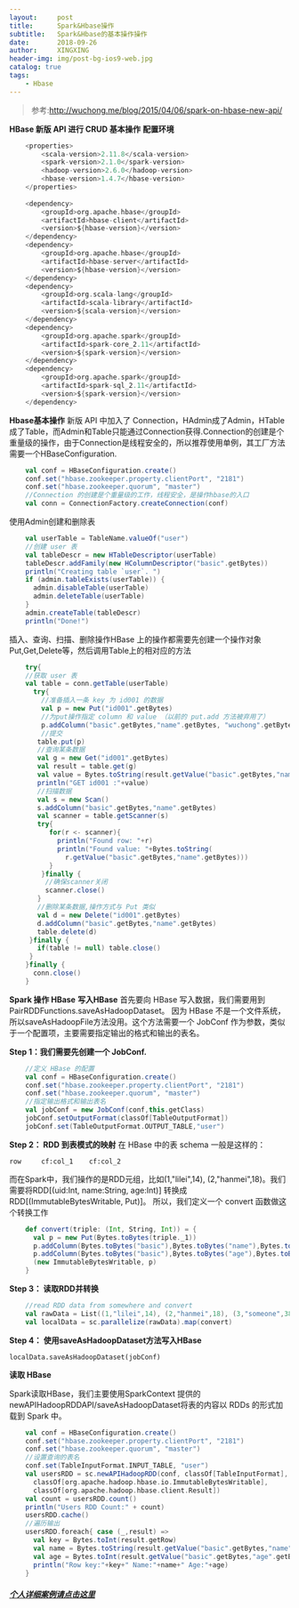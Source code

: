```yaml
---
layout:     post
title:      Spark&Hbase操作
subtitle:   Spark&Hbase的基本操作操作
date:       2018-09-26
author:     XINGXING
header-img: img/post-bg-ios9-web.jpg
catalog: true
tags:
    - Hbase
---
```


>
>参考:http://wuchong.me/blog/2015/04/06/spark-on-hbase-new-api/
> 

**HBase 新版 API 进行 CRUD 基本操作**
**配置环境**
```scala
    <properties>
        <scala-version>2.11.8</scala-version>
        <spark-version>2.1.0</spark-version>
        <hadoop-version>2.6.0</hadoop-version>
        <hbase-version>1.4.7</hbase-version>
    </properties>
    
    <dependency>
        <groupId>org.apache.hbase</groupId>
        <artifactId>hbase-client</artifactId>
        <version>${hbase-version}</version>
    </dependency>
    <dependency>
        <groupId>org.apache.hbase</groupId>
        <artifactId>hbase-server</artifactId>
        <version>${hbase-version}</version>
    </dependency>
    <dependency>
        <groupId>org.scala-lang</groupId>
        <artifactId>scala-library</artifactId>
        <version>${scala-version}</version>
    </dependency>
    <dependency>
        <groupId>org.apache.spark</groupId>
        <artifactId>spark-core_2.11</artifactId>
        <version>${spark-version}</version>
    </dependency>
    <dependency>
        <groupId>org.apache.spark</groupId>
        <artifactId>spark-sql_2.11</artifactId>
        <version>${spark-version}</version>
    </dependency>
```    
    
**Hbase基本操作**
新版 API 中加入了 Connection，HAdmin成了Admin，HTable成了Table，而Admin和Table只能通过Connection获得.Connection的创建是个重量级的操作，由于Connection是线程安全的，所以推荐使用单例，其工厂方法需要一个HBaseConfiguration.    
```scala
    val conf = HBaseConfiguration.create()
    conf.set("hbase.zookeeper.property.clientPort", "2181")
    conf.set("hbase.zookeeper.quorum", "master")
    //Connection 的创建是个重量级的工作，线程安全，是操作hbase的入口
    val conn = ConnectionFactory.createConnection(conf)
```
使用Admin创建和删除表
```scala    
    val userTable = TableName.valueOf("user")
    //创建 user 表
    val tableDescr = new HTableDescriptor(userTable)
    tableDescr.addFamily(new HColumnDescriptor("basic".getBytes))
    println("Creating table `user`. ")
    if (admin.tableExists(userTable)) {
      admin.disableTable(userTable)
      admin.deleteTable(userTable)
    }
    admin.createTable(tableDescr)
    println("Done!")
```      
插入、查询、扫描、删除操作HBase 上的操作都需要先创建一个操作对象Put,Get,Delete等，然后调用Table上的相对应的方法
```scala
    try{
    //获取 user 表
    val table = conn.getTable(userTable)
      try{
        //准备插入一条 key 为 id001 的数据
        val p = new Put("id001".getBytes)
        //为put操作指定 column 和 value （以前的 put.add 方法被弃用了）
        p.addColumn("basic".getBytes,"name".getBytes, "wuchong".getBytes)
        //提交
       table.put(p)
       //查询某条数据
       val g = new Get("id001".getBytes)
       val result = table.get(g)
       val value = Bytes.toString(result.getValue("basic".getBytes,"name".getBytes))
       println("GET id001 :"+value)
       //扫描数据
       val s = new Scan()
       s.addColumn("basic".getBytes,"name".getBytes)
       val scanner = table.getScanner(s)
       try{
          for(r <- scanner){
            println("Found row: "+r)
            println("Found value: "+Bytes.toString(
              r.getValue("basic".getBytes,"name".getBytes)))
          }
        }finally {
         //确保scanner关闭
         scanner.close()
       }
       //删除某条数据,操作方式与 Put 类似
       val d = new Delete("id001".getBytes)
       d.addColumn("basic".getBytes,"name".getBytes)
       table.delete(d)
     }finally {
       if(table != null) table.close()
     }
    }finally {
      conn.close()
    }
 ```    
**Spark 操作 HBase**
**写入HBase**
首先要向 HBase 写入数据，我们需要用到PairRDDFunctions.saveAsHadoopDataset。
因为 HBase 不是一个文件系统，所以saveAsHadoopFile方法没用。这个方法需要一个 
JobConf 作为参数，类似于一个配置项，主要需要指定输出的格式和输出的表名。

**Step 1：我们需要先创建一个 JobConf.**
```scala
    //定义 HBase 的配置
    val conf = HBaseConfiguration.create()
    conf.set("hbase.zookeeper.property.clientPort", "2181")
    conf.set("hbase.zookeeper.quorum", "master")
    //指定输出格式和输出表名
    val jobConf = new JobConf(conf,this.getClass)
    jobConf.setOutputFormat(classOf[TableOutputFormat])
    jobConf.set(TableOutputFormat.OUTPUT_TABLE,"user")
```
**Step 2： RDD 到表模式的映射**
在 HBase 中的表 schema 一般是这样的：

    row     cf:col_1    cf:col_2

而在Spark中，我们操作的是RDD元组，比如(1,"lilei",14), (2,"hanmei",18)。我们需要将RDD[(uid:Int, name:String, age:Int)] 转换成 RDD[(ImmutableBytesWritable, Put)]。
所以，我们定义一个 convert 函数做这个转换工作
```scala
    def convert(triple: (Int, String, Int)) = {
      val p = new Put(Bytes.toBytes(triple._1))
      p.addColumn(Bytes.toBytes("basic"),Bytes.toBytes("name"),Bytes.toBytes(triple._2))
      p.addColumn(Bytes.toBytes("basic"),Bytes.toBytes("age"),Bytes.toBytes(triple._3))
      (new ImmutableBytesWritable, p)
    }
```
**Step 3： 读取RDD并转换**
```scala
    //read RDD data from somewhere and convert
    val rawData = List((1,"lilei",14), (2,"hanmei",18), (3,"someone",38))
    val localData = sc.parallelize(rawData).map(convert)
```    
**Step 4： 使用saveAsHadoopDataset方法写入HBase**

    localData.saveAsHadoopDataset(jobConf)

**读取 HBase**

Spark读取HBase，我们主要使用SparkContext 提供的newAPIHadoopRDDAPI/saveAsHadoopDataset将表的内容以 RDDs 的形式加载到 Spark 中。
```scala
    val conf = HBaseConfiguration.create()
    conf.set("hbase.zookeeper.property.clientPort", "2181")
    conf.set("hbase.zookeeper.quorum", "master")
    //设置查询的表名
    conf.set(TableInputFormat.INPUT_TABLE, "user")
    val usersRDD = sc.newAPIHadoopRDD(conf, classOf[TableInputFormat],
      classOf[org.apache.hadoop.hbase.io.ImmutableBytesWritable],
      classOf[org.apache.hadoop.hbase.client.Result])
    val count = usersRDD.count()
    println("Users RDD Count:" + count)
    usersRDD.cache()
    //遍历输出
    usersRDD.foreach{ case (_,result) =>
      val key = Bytes.toInt(result.getRow)
      val name = Bytes.toString(result.getValue("basic".getBytes,"name".getBytes))
      val age = Bytes.toInt(result.getValue("basic".getBytes,"age".getBytes))
      println("Row key:"+key+" Name:"+name+" Age:"+age)
    }
```


#####  [个人详细案例请点击这里](https://github.com/xingxingt/centrecode/tree/master/src/main/scala/cn/spark/hbase)


